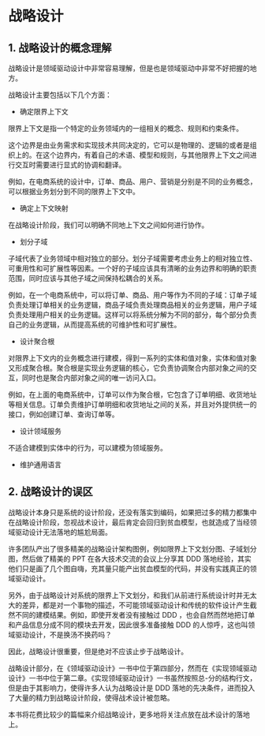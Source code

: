 # 战略设计

## 1. 战略设计的概念理解

战略设计是领域驱动设计中非常容易理解，但是也是领域驱动中非常不好把握的地方。

战略设计主要包括以下几个方面：

- 确定限界上下文

限界上下文是指一个特定的业务领域内的一组相关的概念、规则和约束条件。

这个边界是由业务需求和实现技术共同决定的，它可以是物理的、逻辑的或者是组织上的。在这个边界内，有着自己的术语、模型和规则，与其他限界上下文之间进行交互时需要进行显式的协调和翻译。

例如，在电商系统的设计中，订单、商品、用户、营销是分别是不同的业务概念，可以根据业务划分到不同的限界上下文中。

- 确定上下文映射

在战略设计阶段，我们可以明确不同地上下文之间如何进行协作。

- 划分子域

子域代表了业务领域中相对独立的部分。划分子域需要考虑业务上的相对独立性、可重用性和可扩展性等因素。一个好的子域应该具有清晰的业务边界和明确的职责范围，同时应该与其他子域之间保持松耦合的关系。

例如，在一个电商系统中，可以将订单、商品、用户等作为不同的子域：订单子域负责处理订单相关的业务逻辑，商品子域负责处理商品相关的业务逻辑，用户子域负责处理用户相关的业务逻辑。这样可以将系统分解为不同的部分，每个部分负责自己的业务逻辑，从而提高系统的可维护性和可扩展性。

- 设计聚合根

对限界上下文内的业务概念进行建模，得到一系列的实体和值对象，实体和值对象又形成聚合根。聚合根是实现业务逻辑的核心，它负责协调聚合内部对象之间的交互，同时也是聚合内部对象之间的唯一访问入口。

例如，在上面的电商系统中，订单可以作为聚合根，它包含了订单明细、收货地址等相关信息。订单负责维护订单明细和收货地址之间的关系，并且对外提供统一的接口，例如创建订单、查询订单等。

- 设计领域服务

不适合建模到实体中的行为，可以建模为领域服务。

- 维护通用语言

## 2. 战略设计的误区

战略设计本身只是系统的设计阶段，还没有落实到编码，如果把过多的精力都集中在战略设计阶段，忽视战术设计，最后肯定会回归到贫血模型，也就造成了当经领域驱动设计无法落地的尴尬局面。

许多团队产出了很多精美的战略设计架构图例，例如限界上下文划分图、子域划分图，然后做了精美的 PPT 在各大技术交流的会议上分享其 DDD 落地经验，其实他们只是画了几个图自嗨，充其量只能产出贫血模型的代码，并没有实践真正的领域驱动设计。

另外，由于战略设计对系统的限界上下文划分，和我们从前进行系统设计时并无太大的差异，都是对一个事物的描述，不可能领域驱动设计和传统的软件设计产生截然不同的建模结果。例如，即使开发者没有接触过 DDD ，也会自然而然地把订单和产品信息分成不同的模块去开发，因此很多准备接触 DDD 的人惊呼，这也叫领域驱动设计，不是换汤不换药吗？

因此，战略设计很重要，但是绝对不应该止步于战略设计。

战略设计部分，在《领域驱动设计》一书中位于第四部分，然而在《实现领域驱动设计》一书中位于第二章。《实现领域驱动设计》一书虽然按照总-分的结构行文，但是由于其影响力，使得许多人认为战略设计是 DDD 落地的先决条件，进而投入了大量的精力到战略设计阶段，使得战术设计被忽略。

本书将花费比较少的篇幅来介绍战略设计，更多地将关注点放在战术设计的落地上。

<!--@include: ../footer.md-->
